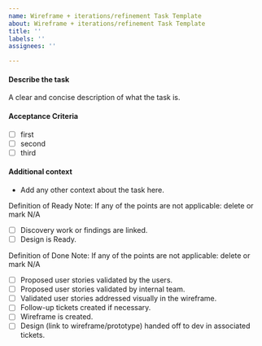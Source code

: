 ```yaml
---
name: Wireframe + iterations/refinement Task Template
about: Wireframe + iterations/refinement Task Template
title: ''
labels: ''
assignees: ''

---
```


#### Describe the task

A clear and concise description of what the task is.

#### Acceptance Criteria

- [ ] first
- [ ] second
- [ ] third

#### Additional context

- Add any other context about the task here.

Definition of Ready
Note: If any of the points are not applicable: delete or mark N/A

- [ ] Discovery work or findings are linked.
- [ ] Design is Ready.

Definition of Done
Note: If any of the points are not applicable: delete or mark N/A

- [ ] Proposed user stories validated by the users.
- [ ] Proposed user stories validated by internal team.
- [ ] Validated user stories addressed visually in the wireframe.
- [ ] Follow-up tickets created if necessary.
- [ ] Wireframe is created.
- [ ] Design (link to wireframe/prototype) handed off to dev in associated tickets.
